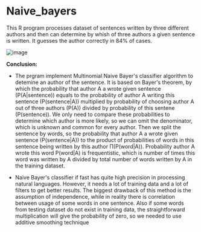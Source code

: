 # Naive_bayers

This R program processes dataset of sentences written by three different authors and then can determine by whish of three authors a given sentence is written. It guesses the author correctly in 84% of cases.

![image](https://user-images.githubusercontent.com/91616531/196491409-4af0b2ac-8550-468b-ad7d-10888e1949e2.png)

**Conclusion:**

- The prgram implement Multinomial Naive Bayer's classifier algorithm to detemine an author of the sentence. It is based on Bayer's theorem, by which the probability that author A a wrote given sentence (P(A|sentence)) equals to the probability of author A writing this sentence (P(sentence|A)) multiplied by probability of choosing author A out of three authors (P(A)) divided by probability of this sentene (P(sentence)). We only need to compare these probabilities to determine which author is more likely, so we can omit the denominator, which is unknown and common for every author. Then we split the sentence by words, so the probability that author A a wrote given sentence (P(sentence|A)) to the product of probabilities of words in this sentence being written by this author П(P(word|A)). Probability author A wrote this word P(word|A) is frequentistic, which is number of times this word was written by A divided by total number of words written by A in the training dataset.

-  Naive Bayer's classifier if fast has quite high precision in processing natural languages. However, it needs a lot of training data and a lot of filters to get better results. The biggest drawback of this method is the assumption of independence, while in reality there is correlation between usage of some words in one sentence. Also if some words from testing dataset do not exist in training data, the straightforward multiplication will give the probability of zero, so we needed to use additive smoothing technique 

